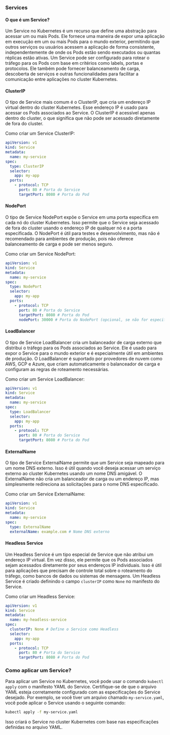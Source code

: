 ### Services

#### O que é um Service?
Um Service no Kubernetes é um recurso que define uma abstração para acessar um ou mais Pods. Ele fornece uma maneira de expor uma aplicação em execução em um ou mais Pods para o mundo exterior, permitindo que outros serviços ou usuários acessem a aplicação de forma consistente, independentemente de onde os Pods estão sendo executados ou quantas réplicas estão ativas.
Um Service pode ser configurado para rotear o tráfego para os Pods com base em critérios como labels, portas e protocolos. Ele também pode fornecer balanceamento de carga, descoberta de serviços e outras funcionalidades para facilitar a comunicação entre aplicações no cluster Kubernetes.        

#### ClusterIP

O tipo de Service mais comum é o ClusterIP, que cria um endereço IP virtual dentro do cluster Kubernetes. Esse endereço IP é usado para acessar os Pods associados ao Service. O ClusterIP é acessível apenas dentro do cluster, o que significa que não pode ser acessado diretamente de fora do cluster.

Como criar um Service ClusterIP:
```yaml
apiVersion: v1
kind: Service
metadata:
  name: my-service
spec:
  type: ClusterIP
  selector:
    app: my-app
  ports:
    - protocol: TCP 
      port: 80 # Porta do Service
      targetPort: 8080 # Porta do Pod
``` 

#### NodePort
O tipo de Service NodePort expõe o Service em uma porta específica em cada nó do cluster Kubernetes. Isso permite que o Service seja acessado de fora do cluster usando o endereço IP de qualquer nó e a porta especificada. O NodePort é útil para testes e desenvolvimento, mas não é recomendado para ambientes de produção, pois 
não oferece balanceamento de carga e pode ser menos seguro.

Como criar um Service NodePort:
```yaml
apiVersion: v1
kind: Service
metadata:       
  name: my-service
spec:
  type: NodePort
  selector:
    app: my-app
  ports:
    - protocol: TCP
      port: 80 # Porta do Service
      targetPort: 8080 # Porta do Pod
      nodePort: 30000 # Porta do NodePort (opcional, se não for especificada, o Kubernetes escolherá uma porta aleatória entre 30000 e 32767)
```

#### LoadBalancer
O tipo de Service LoadBalancer cria um balanceador de carga externo que distribui o tráfego para os Pods associados ao Service. Ele é usado para expor o Service para o mundo exterior e é especialmente útil em ambientes de produção. O LoadBalancer é suportado por provedores de nuvem como AWS, GCP e Azure, que criam automaticamente o balanceador de carga e configuram as regras de roteamento necessárias.

Como criar um Service LoadBalancer:
```yaml
apiVersion: v1
kind: Service
metadata:
  name: my-service
spec:
  type: LoadBalancer
  selector:
    app: my-app
  ports:
    - protocol: TCP
      port: 80 # Porta do Service
      targetPort: 8080 # Porta do Pod
```

#### ExternalName
O tipo de Service ExternalName permite que um Service seja mapeado para um nome DNS externo. Isso é útil quando você deseja acessar um serviço externo ao cluster Kubernetes usando um nome DNS amigável. O ExternalName não cria um balanceador de carga ou um endereço IP, mas simplesmente redireciona as solicitações para o nome DNS especificado. 

Como criar um Service ExternalName:
```yaml
apiVersion: v1
kind: Service
metadata:
  name: my-service
spec:
  type: ExternalName
  externalName: example.com # Nome DNS externo
``` 

#### Headless Service
Um Headless Service é um tipo especial de Service que não atribui um endereço IP virtual. Em vez disso, ele permite que os Pods associados sejam acessados diretamente por seus endereços IP individuais. Isso é útil para aplicações que precisam de controle total sobre o roteamento do tráfego, como bancos de dados ou sistemas de mensagens. Um Headless Service é criado definindo o campo `clusterIP` como `None` no manifesto do Service.  

Como criar um Headless Service:
```yaml
apiVersion: v1
kind: Service
metadata:
  name: my-headless-service
spec:
  clusterIP: None # Define o Service como Headless
  selector:
    app: my-app
  ports:
    - protocol: TCP
      port: 80 # Porta do Service
      targetPort: 8080 # Porta do Pod
``` 

### Como aplicar um Service?
Para aplicar um Service no Kubernetes, você pode usar o comando `kubectl apply` com o manifesto YAML do Service. Certifique-se de que o arquivo YAML esteja corretamente configurado com as especificações do Service desejado. Por exemplo, se você tiver um arquivo chamado `my-service.yaml`, você pode aplicar o Service usando o seguinte comando:
```bash
kubectl apply -f my-service.yaml
```
Isso criará o Service no cluster Kubernetes com base nas especificações definidas no arquivo YAML.  